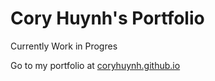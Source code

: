 # Cory Huynh's Portfolio
Currently Work in Progres

Go to my portfolio at [coryhuynh.github.io](https://coryhuynh.github.io/)
